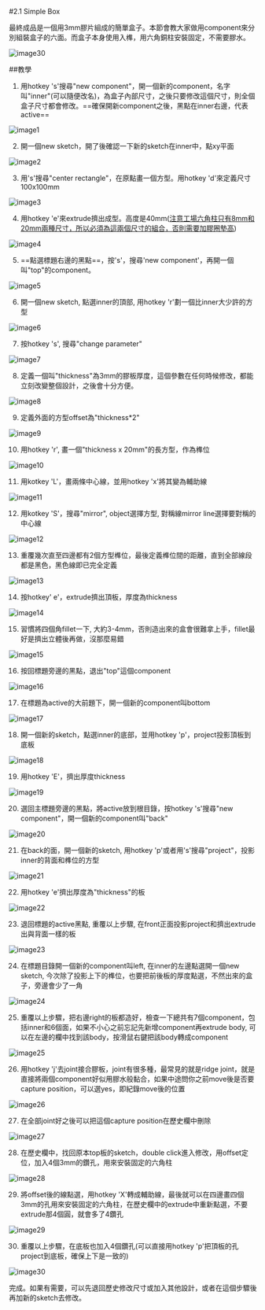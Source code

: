 #2.1 Simple Box 

最終成品是一個用3mm膠片組成的簡單盒子。本節會教大家做用component來分別組裝盒子的六面。而盒子本身使用入榫，用六角銅柱安裝固定，不需要膠水。

![image30](./image30.gif)

##教學

1. 用hotkey 's'搜尋"new component"，開一個新的component，名字叫"inner"(可以隨便改名)，為盒子內部尺寸，之後只要修改這個尺寸，則全個盒子尺寸都會修改。==確保開新component之後，黑點在inner右邊，代表active==

![image1](./image1.gif)

2. 開一個new sketch，開了後確認一下新的sketch在inner中，點xy平面

![image2](./image2.gif)

3. 用's'搜尋"center rectangle"，在原點畫一個方型。用hotkey 'd'來定義尺寸100x100mm

![image3](./image3.gif)

4. 用hotkey 'e'來extrude擠出成型。高度是40mm(<u>注意工場六角柱只有8mm和20mm兩種尺寸，所以必須為這兩個尺寸的組合，否則需要加膠圈墊高</u>)

![image4](./image4.gif)

5. ==點選標題右邊的黑點==，按's'，搜尋'new component'，再開一個叫"top"的component。

![image5](./image5.gif)

6. 開一個new sketch, 點選inner的頂部, 用hotkey 'r'劃一個比inner大少許的方型

![image6](./image6.gif)

7. 按hotkey 's', 搜尋"change parameter"

![image7](./image7.gif)

8. 定義一個叫"thickness"為3mm的膠板厚度，這個參數在任何時候修改，都能立刻改變整個設計，之後會十分方便。

![image8](./image8.gif)

9. 定義外面的方型offset為"thickness*2"

![image9](./image9.gif)


10. 用hotkey 'r', 畫一個"thickness x 20mm"的長方型，作為榫位

![image10](./image10.gif)

11. 用kotkey 'L'，畫兩條中心線，並用hotkey 'x'將其變為輔助線

![image11](./image11.gif)

12. 用kotkey 'S'，搜尋"mirror", object選擇方型, 對稱線mirror line選擇要對稱的中心線

![image12](./image12.gif)

13. 重覆幾次直至四邊都有2個方型榫位，最後定義榫位間的距離，直到全部線段都是黑色，黑色線即已完全定義

![image13](./image13.gif)

14. 按hotkey' e'，extrude擠出頂板，厚度為thickness

![image14](./image14.gif)

15. 習慣將四個角fillet一下, 大約3-4mm，否則造出來的盒會很難拿上手，fillet最好是擠出立體後再做，沒那麼易錯

![image15](./image15.gif)

16. 按回標題旁邊的黑點，退出"top"這個component

![image16](./image16.gif)

17. 在標題為active的大前題下，開一個新的component叫bottom

![image17](./image17.gif)

18. 開一個新的sketch，點選inner的底部，並用hotkey 'p'，project投影頂板到底板

![image18](./image18.gif)

19. 用hotkey 'E'，擠出厚度thickness

![image19](./image19.gif)

20. 選回主標題旁邊的黑點，將active放到根目錄，按hotkey 's'搜尋"new component"，開一個新的component叫"back"

![image20](./image20.gif)

21. 在back的面，開一個新的sketch, 用hotkey 'p'或者用's'搜尋"project"，投影inner的背面和榫位的方型

![image21](./image21.gif)

22. 用hotkey 'e'擠出厚度為"thickness"的板

![image22](./image22.gif)

23. 退回標題的active黑點, 重覆以上步驟, 在front正面投影project和擠出extrude出與背面一樣的板

![image23](./image23.gif)

24. 在標題目錄開一個新的component叫left, 在inner的左邊點選開一個new sketch, 今次除了投影上下的榫位，也要把前後板的厚度點選，不然出來的盒子，旁邊會少了一角

![image24](./image24.gif)

25. 重覆以上步驟，把右邊right的板都造好，檢查一下總共有7個component，包括inner和6個面，如果不小心之前忘記先新增component再extrude body, 可以在左邊的欄中找到該body，按滑鼠右鍵把該body轉成component

![image25](./image25.gif)

26. 用hotkey 'j'去joint接合膠板，joint有很多種，最常見的就是ridge joint，就是直接將兩個component好似用膠水般黏合，如果中途問你之前move後是否要capture position，可以選yes，即紀錄move後的位置

![image26](./image26.gif)

27. 在全部joint好之後可以把這個capture position在歷史欄中刪除

![image27](./image27.gif)

28. 在歷史欄中，找回原本top板的sketch，double click進入修改，用offset定位，加入4個3mm的鑽孔，用來安裝固定的六角柱

![image28](./image28.gif)

29. 將offset後的線點選，用hotkey 'X'轉成輔助線，最後就可以在四邊畫四個3mm的孔用來安裝固定的六角柱，在歷史欄中的extrude中重新點選，不要extrude那4個圓，就會多了4鑽孔

![image29](./image29.gif)

30. 重覆以上步驟，在底板也加入4個鑽孔(可以直接用hotkey 'p'把頂板的孔project到底板，確保上下是一致的)

![image30](./image30.gif)

完成。如果有需要，可以先退回歷史修改尺寸或加入其他設計，或者在這個步驟後再加新的sketch去修改。